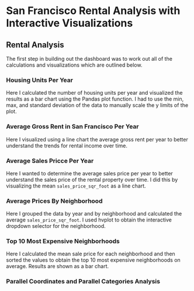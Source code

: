 # San Francisco Rental Analysis with Interactive Visualizations 

## Rental Analysis

The first step in building out the dashboard was to work out all of the calculations and visualizations which are outlined below.

### Housing Units Per Year

Here I calculated the number of housing units per year and visualized the results as a bar chart using the Pandas plot function. I had to use the min, max, and standard deviation of the data to manually scale the y limits of the plot.

### Average Gross Rent in San Francisco Per Year

Here I visualized using a line chart the average gross rent per year to better understand the trends for rental income over time. 

### Average Sales Pricce Per Year

Here I wanted to determine the average sales price per year to better understand the sales price of the rental property over time. I did this by visualizing the mean `sales_price_sqr_foot` as a line chart.

### Average Prices By Neighborhood

Here I grouped the data by year and by neighborhood and calculated the average `sales_price_sqr_foot`.
I used hvplot to obtain the interactive dropdown selector for the neighborhood.

### Top 10 Most Expensive Neighborhoods

Here I calculated the mean sale price for each neighborhood and then sorted the values to obtain the top 10 most expensive neighborhoods on average. Results are shown as a bar chart.

### Parallel Coordinates and Parallel Categories Analysis
